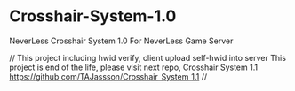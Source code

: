 # Crosshair-System-1.0
NeverLess Crosshair System 1.0 For NeverLess Game Server

//
This project including hwid verify, client upload self-hwid into server
This project is end of the life, please visit next repo, Crosshair System 1.1
https://github.com/TAJassson/Crosshair_System_1.1
//
